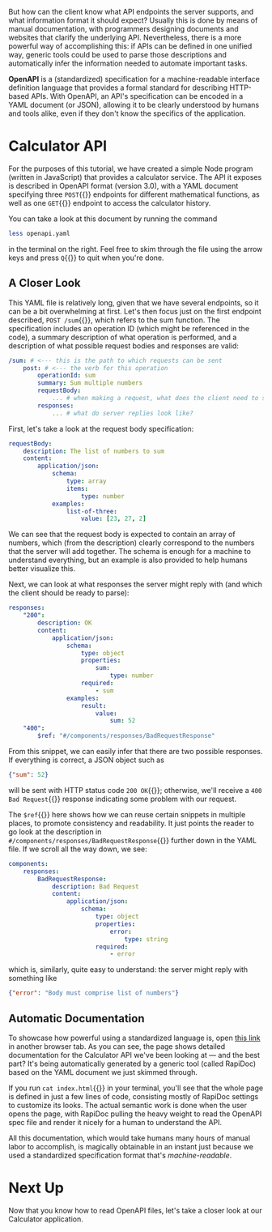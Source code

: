 But how can the client know what API endpoints the server supports, and what
information format it should expect? Usually this is done by means of manual
documentation, with programmers designing documents and websites that clarify
the underlying API. Nevertheless, there is a more powerful way of accomplishing
this: if APIs can be defined in one unified way, generic tools could be used to
parse those descriptions and automatically infer the information needed to
automate important tasks.

**OpenAPI** is a (standardized) specification for a machine-readable interface
definition language that provides a formal standard for describing HTTP-based
APIs. With OpenAPI, an API's specification can be encoded in a YAML document (or
JSON), allowing it to be clearly understood by humans and tools alike, even if
they don't know the specifics of the application.

# Calculator API

For the purposes of this tutorial, we have created a simple Node program
(written in JavaScript) that provides a calculator service. The API it exposes
is described in OpenAPI format (version 3.0), with a YAML document specifying
three `POST`{{}} endpoints for different mathematical functions, as well as one
`GET`{{}} endpoint to access the calculator history.

You can take a look at this document by running the command

```sh
less openapi.yaml
```

in the terminal on the right. Feel free to skim through the file using the arrow
keys and press `Q`{{}} to quit when you're done.

## A Closer Look

This YAML file is relatively long, given that we have several endpoints, so it
can be a bit overwhelming at first. Let's then focus just on the first endpoint
described, `POST /sum`{{}}, which refers to the sum function. The specification
includes an operation ID (which might be referenced in the code), a summary
description of what operation is performed, and a description of what possible
request bodies and responses are valid:

```yaml
/sum: # <--- this is the path to which requests can be sent
    post: # <--- the verb for this operation
        operationId: sum
        summary: Sum multiple numbers
        requestBody:
            ... # when making a request, what does the client need to send?
        responses:
            ... # what do server replies look like?
```

First, let's take a look at the request body specification:

```yaml
requestBody:
    description: The list of numbers to sum
    content:
        application/json:
            schema:
                type: array
                items:
                    type: number
            examples:
                list-of-three:
                    value: [23, 27, 2]
```

We can see that the request body is expected to contain an array of numbers,
which (from the description) clearly correspond to the numbers that the server
will add together. The schema is enough for a machine to understand everything,
but an example is also provided to help humans better visualize this.

Next, we can look at what responses the server might reply with (and which the
client should be ready to parse):

```yaml
responses:
    "200":
        description: OK
        content:
            application/json:
                schema:
                    type: object
                    properties:
                        sum:
                            type: number
                    required:
                        - sum
                examples:
                    result:
                        value:
                            sum: 52
    "400":
        $ref: "#/components/responses/BadRequestResponse"
```

From this snippet, we can easily infer that there are two possible responses. If
everything is correct, a JSON object such as
```json
{"sum": 52}
```
will be sent with HTTP status code `200 OK`{{}}; otherwise, we'll receive a
`400 Bad Request`{{}} response indicating some problem with our request.

The `$ref`{{}} here shows how we can reuse certain snippets in multiple places,
to promote consistency and readability. It just points the reader to go look at
the description in `#/components/responses/BadRequestResponse`{{}} further down
in the YAML file. If we scroll all the way down, we see:

```yaml
components:
    responses:
        BadRequestResponse:
            description: Bad Request
            content:
                application/json:
                    schema:
                        type: object
                        properties:
                            error:
                                type: string
                        required:
                            - error
```

which is, similarly, quite easy to understand: the server might reply with
something like
```json
{"error": "Body must comprise list of numbers"}
```

## Automatic Documentation

To showcase how powerful using a standardized language is, open
[this link]({{TRAFFIC_HOST1_3000}}) in another browser tab. As you can see,
the page shows detailed documentation for the Calculator API we've been looking
at — and the best part? It's being automatically generated by a generic tool
(called RapiDoc) based on the YAML document we just skimmed through.

If you run `cat index.html`{{}} in your terminal, you'll see that the whole page
is defined in just a few lines of code, consisting mostly of RapiDoc settings to
customize its looks. The actual semantic work is done when the user opens the
page, with RapiDoc pulling the heavy weight to read the OpenAPI spec file and
render it nicely for a human to understand the API.

All this documentation, which would take humans many hours of manual labor to
accomplish, is magically obtainable in an instant just because we used a
standardized specification format that's *machine-readable*.

# Next Up

Now that you know how to read OpenAPI files, let's take a closer look at our
Calculator application.
